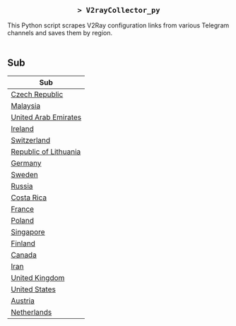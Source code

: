 <h3 align="center">
    <samp>&gt; V2rayCollector_py</samp>
</h3>

This Python script scrapes V2Ray configuration links from various Telegram channels and saves them by region.
<br>
<br>
## Sub
| Sub |
|-----|
| [Czech Republic](https://raw.githubusercontent.com/freetomaid/Vxray-country/main/sub/Czech%20Republic/config.txt) |
| [Malaysia](https://raw.githubusercontent.com/freetomaid/Vxray-country/main/sub/Malaysia/config.txt) |
| [United Arab Emirates](https://raw.githubusercontent.com/freetomaid/Vxray-country/main/sub/United%20Arab%20Emirates/config.txt) |
| [Ireland](https://raw.githubusercontent.com/freetomaid/Vxray-country/main/sub/Ireland/config.txt) |
| [Switzerland](https://raw.githubusercontent.com/freetomaid/Vxray-country/main/sub/Switzerland/config.txt) |
| [Republic of Lithuania](https://raw.githubusercontent.com/freetomaid/Vxray-country/main/sub/Republic%20of%20Lithuania/config.txt) |
| [Germany](https://raw.githubusercontent.com/freetomaid/Vxray-country/main/sub/Germany/config.txt) |
| [Sweden](https://raw.githubusercontent.com/freetomaid/Vxray-country/main/sub/Sweden/config.txt) |
| [Russia](https://raw.githubusercontent.com/freetomaid/Vxray-country/main/sub/Russia/config.txt) |
| [Costa Rica](https://raw.githubusercontent.com/freetomaid/Vxray-country/main/sub/Costa%20Rica/config.txt) |
| [France](https://raw.githubusercontent.com/freetomaid/Vxray-country/main/sub/France/config.txt) |
| [Poland](https://raw.githubusercontent.com/freetomaid/Vxray-country/main/sub/Poland/config.txt) |
| [Singapore](https://raw.githubusercontent.com/freetomaid/Vxray-country/main/sub/Singapore/config.txt) |
| [Finland](https://raw.githubusercontent.com/freetomaid/Vxray-country/main/sub/Finland/config.txt) |
| [Canada](https://raw.githubusercontent.com/freetomaid/Vxray-country/main/sub/Canada/config.txt) |
| [Iran](https://raw.githubusercontent.com/freetomaid/Vxray-country/main/sub/Iran/config.txt) |
| [United Kingdom](https://raw.githubusercontent.com/freetomaid/Vxray-country/main/sub/United%20Kingdom/config.txt) |
| [United States](https://raw.githubusercontent.com/freetomaid/Vxray-country/main/sub/United%20States/config.txt) |
| [Austria](https://raw.githubusercontent.com/freetomaid/Vxray-country/main/sub/Austria/config.txt) |
| [Netherlands](https://raw.githubusercontent.com/freetomaid/Vxray-country/main/sub/Netherlands/config.txt) |







































































































































































































































































































































































































































































































































































































































































































































































































































































































































































































































































































































































































































































































































































































































































































































































































































































































































































































































































































































































































































































































































































































































































































































































































































































































































































































































































































































































































































































































































































































































































































































































































































































































































































































































